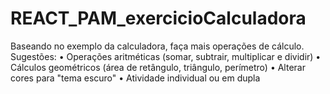 # REACT_PAM_exercicioCalculadora

Baseando no exemplo da calculadora, faça mais operações de cálculo.
Sugestões:
• Operações aritméticas (somar, subtrair, multiplicar e dividir)
• Cálculos geométricos (área de retângulo, triângulo, perímetro)
• Alterar cores para "tema escuro"
• Atividade individual ou em dupla
